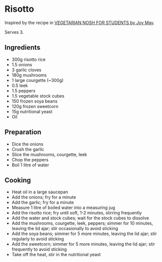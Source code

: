 # Risotto

Inspired by the recipe in [VEGETARIAN NOSH FOR STUDENTS by Joy May](https://noshbooks.com/vegetarian-nosh-for-student-4th-edition/).

Serves 3.

## Ingredients

- 300g risotto rice
- 1.5 onions
- 3 garlic cloves
- 180g mushrooms
- 1 large courgette (~300g)
- 0.5 leek
- 1.5 peppers
- 1.5 vegetable stock cubes
- 150 frozen soya beans
- 120g frozen sweetcorn
- 15g nutritional yeast
- Oil

## Preparation

- Dice the onions
- Crush the garlic
- Slice the mushrooms, courgette, leek
- Chop the peppers
- Boil 1 litre of water

## Cooking

- Heat oil in a large saucepan
- Add the onions; fry for a minute
- Add the garlic; fry for a minute
- Measure 1 litre of boiled water into a measuring jug
- Add the risotto rice; fry until soft, 1-2 minutes, stirring frequently
- Add the water and stock cubes; wait for the stock cubes to dissolve
- Add the mushrooms, courgette, leek, peppers; simmer for 10 minutes, leaving the lid ajar; stir occasionally to avoid sticking
- Add the soya beans; simmer for 5 more minutes, leaving the lid ajar; stir regularly to avoid sticking
- Add the sweetcorn; simmer for 5 more minutes, leaving the lid ajar; stir frequently to avoid sticking
- Take off the heat, stir in the nutritional yeast


